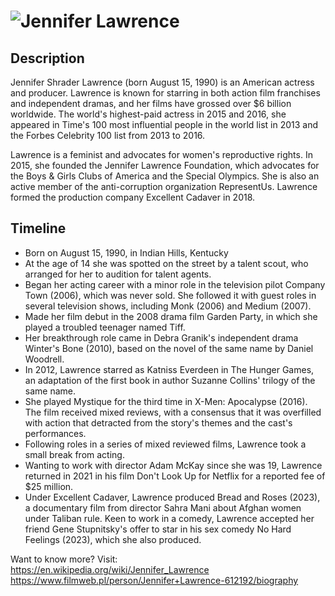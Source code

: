 # ![Jennifer Lawrence](https://awpress.pl/wp-content/uploads/2024/10/Screenshot_20241020_184852.jpg)  

## Description

Jennifer Shrader Lawrence (born August 15, 1990) is an American actress and producer. Lawrence is known for starring in both action film franchises and independent dramas, and her films have grossed over $6 billion worldwide. The world's highest-paid actress in 2015 and 2016, she appeared in Time's 100 most influential people in the world list in 2013 and the Forbes Celebrity 100 list from 2013 to 2016.

Lawrence is a feminist and advocates for women's reproductive rights. In 2015, she founded the Jennifer Lawrence Foundation, which advocates for the Boys & Girls Clubs of America and the Special Olympics. She is also an active member of the anti-corruption organization RepresentUs. Lawrence formed the production company Excellent Cadaver in 2018.

## Timeline

- Born on August 15, 1990, in Indian Hills, Kentucky
- At the age of 14 she was spotted on the street by a talent scout, who arranged for her to audition for talent agents.
- Began her acting career with a minor role in the television pilot Company Town (2006), which was never sold. She followed it with guest roles in several television shows, including Monk (2006) and Medium (2007).
- Made her film debut in the 2008 drama film Garden Party, in which she played a troubled teenager named Tiff.
- Her breakthrough role came in Debra Granik's independent drama Winter's Bone (2010), based on the novel of the same name by Daniel Woodrell.
- In 2012, Lawrence starred as Katniss Everdeen in The Hunger Games, an adaptation of the first book in author Suzanne Collins' trilogy of the same name.
- She played Mystique for the third time in X-Men: Apocalypse (2016). The film received mixed reviews, with a consensus that it was overfilled with action that detracted from the story's themes and the cast's performances.
- Following roles in a series of mixed reviewed films, Lawrence took a small break from acting.
- Wanting to work with director Adam McKay since she was 19, Lawrence returned in 2021 in his film Don't Look Up for Netflix for a reported fee of $25 million.
- Under Excellent Cadaver, Lawrence produced Bread and Roses (2023), a documentary film from director Sahra Mani about Afghan women under Taliban rule. Keen to work in a comedy, Lawrence accepted her friend Gene Stupnitsky's offer to star in his sex comedy No Hard Feelings (2023), which she also produced.


Want to know more? Visit:  
<https://en.wikipedia.org/wiki/Jennifer_Lawrence>  
<https://www.filmweb.pl/person/Jennifer+Lawrence-612192/biography>